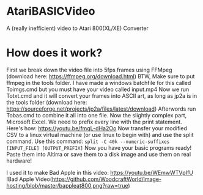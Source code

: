 # AtariBASICVideo
A (really inefficient) video to Atari 800(XL/XE) Converter
# How does it work?
First we break down the video file into 5fps frames using FFMpeg (download here: https://ffmpeg.org/download.html) BTW, Make sure to put ffmpeg in the tools folder.
I have made a windows batchfile for this called Toimgs.cmd but you must have your video called input.mp4
Now we run Totxt.cmd and it will convert your frames into ASCII art, as long as jp2a is in the tools folder (download here: https://sourceforge.net/projects/jp2a/files/latest/download)
Afterwords run Tobas.cmd to combine it all into one file. Now the slightly complex part, Microsoft Excel. We need to prefix every line with the print statement. Here's how: https://youtu.be/fmqL-dHa2Oo
Now transfer your modified CSV to a linux virtual machine (or use linux to begin with) and use the split command. Use this command:
` split -C 40k --numeric-suffixes [INPUT_FILE] [OUTPUT_PREFIX] `
Now you have your basic programs ready! Paste them into Altirra or save them to a disk image and use them on real hardware!

I used it to make Bad Apple in this video: https://youtu.be/WEmwWTVpIfU
!Bad Apple Video(https://github.com/WoodcraftWorld/image-hosting/blob/master/bappleat800.png?raw=true)

